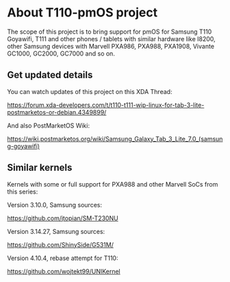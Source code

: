 # About T110-pmOS project
The scope of this project is to bring support for pmOS for Samsung T110 Goyawifi, T111 and other phones / tablets with similar hardware like I8200, other Samsung devices with Marvell PXA986, PXA988, PXA1908, Vivante GC1000, GC2000, GC7000 and so on.

## Get updated details
You can watch updates of this project on this XDA Thread:

https://forum.xda-developers.com/t/t110-t111-wip-linux-for-tab-3-lite-postmarketos-or-debian.4349899/

And also PostMarketOS Wiki:

https://wiki.postmarketos.org/wiki/Samsung_Galaxy_Tab_3_Lite_7.0_(samsung-goyawifi)

## Similar kernels
Kernels with some or full support for PXA988 and other Marvell SoCs from this series:

Version 3.10.0, Samsung sources:

https://github.com/jtopian/SM-T230NU

Version 3.14.27, Samsung sources:

https://github.com/ShinySide/G531M/

Version 4.10.4, rebase attempt for T110:

https://github.com/wojtekt99/UNIKernel

